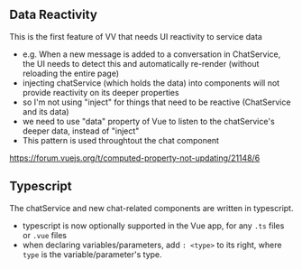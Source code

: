 ## Data Reactivity

This is the first feature of VV that needs UI reactivity to service data
- e.g. When a new message is added to a conversation in ChatService, the UI needs to detect this and automatically re-render (without reloading the entire page)
- injecting chatService (which holds the data) into components will not provide reactivity on its deeper properties
- so I'm not using "inject" for things that need to be reactive (ChatService and its data)
- we need to use "data" property of Vue to listen to the chatService's deeper data, instead of "inject"
- This pattern is used throughtout the chat component

https://forum.vuejs.org/t/computed-property-not-updating/21148/6

## Typescript

The chatService and new chat-related components are written in typescript.

- typescript is now optionally supported in the Vue app, for any `.ts` files or `.vue` files
- when declaring variables/parameters, add `: <type>` to its right, where `type` is the variable/parameter's type.
